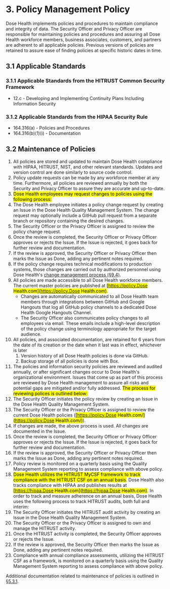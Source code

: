 # 3. Policy Management Policy

Dose Health implements policies and procedures to maintain compliance and integrity of data. The Security Officer and Privacy Officer are responsible for maintaining policies and procedures and assuring all Dose Health workforce members, business associates, customers, and partners are adherent to all applicable policies. Previous versions of policies are retained to assure ease of finding policies at specific historic dates in time.

## 3.1 Applicable Standards

### 3.1.1 Applicable Standards from the HITRUST Common Security Framework

* 12.c - Developing and Implementing Continuity Plans Including Information Security

### 3.1.2 Applicable Standards from the HIPAA Security Rule

* 164.316(a) - Policies and Procedures
* 164.316(b)(1)(i) - Documentation

## 3.2 Maintenance of Policies

1. All policies are stored and updated to maintain Dose Health compliance with HIPAA, HITRUST, NIST, and other relevant standards. Updates and version control are done similarly to source code control.
2. Policy update requests can be made by any workforce member at any time. Furthermore, all policies are reviewed annually by both the Security and Privacy Officer to assure they are accurate and up-to-date.
3. <mark>Dose Health employees may request changes to policies using the following process:</mark>
  1. The Dose Health employee initiates a policy change request by creating an Issue in the Dose Health Quality Management System. The change request may optionally include a GitHub pull request from a separate branch or repository containing the desired changes.
  2. The Security Officer or the Privacy Officer is assigned to review the policy change request.
  3. Once the review is completed, the Security Officer or Privacy Officer approves or rejects the Issue. If the Issue is rejected, it goes back for further review and documentation.
  4. If the review is approved, the Security Officer or Privacy Officer then marks the Issue as Done, adding any pertinent notes required.
  5. If the policy change requires technical modifications to production systems, those changes are carried out by authorized personnel using Dose Health's [change management process (§9.4)](#9.4-changing-existing-systems).
4. All policies are made accessible to all Dose Health workforce members. The current master policies are published at <mark>[https://policy.Dose Health.com](https://policy.Dose Health.com)</mark>.
   * Changes are automatically communicated to all Dose Health team members through integrations between GitHub and Google Hangouts that log all GitHub policy channels to a dedicated Dose Health Google Hangouts Channel.
   * The Security Officer also communicates policy changes to all employees via email. These emails include a high-level description of the policy change using terminology appropriate for the target audience.
5. All policies, and associated documentation, are retained for 6 years from the date of its creation or the date when it last was in effect, whichever is later
   1. Version history of all Dose Health policies is done via GitHub.
   2. Backup storage of all policies is done with Box.
6. The policies and information security policies are reviewed and audited annually, or after significant changes occur to Dose Health's organizational environment. Issues that come up as part of this process are reviewed by Dose Health management to assure all risks and potential gaps are mitigated and/or fully addressed. <mark>The process for reviewing polices is outlined below:</mark>
  1. The Security Officer initiates the policy review by creating an Issue in the Dose Health Quality Management System.
  2. The Security Officer or the Privacy Officer is assigned to review the current Dose Health policies (<mark>[https://policy.Dose Health.com/](https://policy.Dose Health.com/)</mark>).
  3. If changes are made, the above process is used. All changes are documented in the Issue.
  4. Once the review is completed, the Security Officer or Privacy Officer approves or rejects the Issue. If the Issue is rejected, it goes back for further review and documentation.
  5. If the review is approved, the Security Officer or Privacy Officer then marks the Issue as Done, adding any pertinent notes required.
  6. Policy review is monitored on a quarterly basis using the Quality Management System reporting to assess compliance with above policy.
7. <mark>Dose Health utilizes the HITRUST MyCSF framework to track compliance with the HITRUST CSF on an annual basis</mark>. Dose Health also tracks compliance with HIPAA and publishes results at <mark>[https://hipaa.Dose Health.com](https://hipaa.Dose Health.com)</mark>. In order to track and measure adherence on an annual basis, Dose Health uses the following process to track HITRUST audits, both full and interim:
  1. The Security Officer initiates the HITRUST audit activity by creating an Issue in the Dose Health Quality Management System.
  2. The Security Officer or the Privacy Officer is assigned to own and manage the HITRUST activity.
  3. Once the HITRUST activity is completed, the Security Officer approves or rejects the Issue.
  5. If the review is approved, the Security Officer then marks the Issue as Done, adding any pertinent notes required.
  6. Compliance with annual compliance assessments, utilizing the HITRUST CSF as a framework, is monitored on a quarterly basis using the Quality Management System reporting to assess compliance with above policy.

Additional documentation related to maintenance of policies is outlined in [§5.3.1](#5.3-security-officer).
